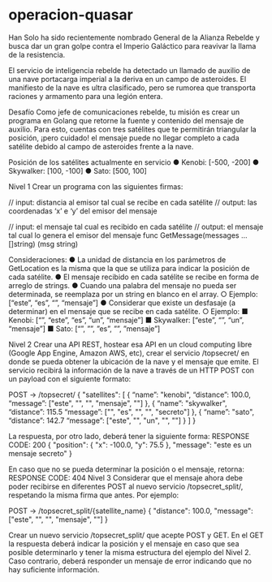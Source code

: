 # operacion-quasar
Han Solo ha sido recientemente nombrado General de la Alianza Rebelde y busca dar un gran golpe contra el Imperio Galáctico para reavivar la llama de la resistencia.

El servicio de inteligencia rebelde ha detectado un llamado de auxilio de una nave portacarga imperial a la deriva en un campo de asteroides. El manifiesto de la nave es ultra clasificado, pero se rumorea que transporta raciones y armamento para una legión entera.

Desafío
Como jefe de comunicaciones rebelde, tu misión es crear un programa en Golang que retorne la fuente y contenido del mensaje de auxilio. Para esto, cuentas con tres satélites que te permitirán triangular la posición, ¡pero cuidado! el mensaje puede no llegar completo a cada satélite debido al campo de asteroides frente a la nave.

Posición de los satélites actualmente en servicio
●	Kenobi: [-500, -200]
●	Skywalker: [100, -100]
●	Sato: [500, 100]

Nivel 1
Crear un programa con las siguientes firmas:

// input: distancia al emisor tal cual se recibe en cada satélite
// output: las coordenadas ‘x’ e ‘y’ del emisor del mensaje

// input: el mensaje tal cual es recibido en cada satélite
// output: el mensaje tal cual lo genera el emisor del mensaje func GetMessage(messages ...[]string) (msg string)

Consideraciones:
●	La unidad de distancia en los parámetros de GetLocation es la misma que la que se utiliza para indicar la posición de cada satélite.
●	El mensaje recibido en cada satélite se recibe en forma de arreglo de strings.
●	Cuando una palabra del mensaje no pueda ser determinada, se reemplaza por un string en blanco en el array.
○	Ejemplo: [“este”, “es”, “”, “mensaje”]
●	Considerar que existe un desfasaje (a determinar) en el mensaje que se recibe en cada satélite.
○	Ejemplo:
■	Kenobi: [“”, “este”, “es”, “un”, “mensaje”]
■	Skywalker: [“este”, “”, “un”, “mensaje”]
■	Sato: [“”, ””, ”es”, ””, ”mensaje”]

Nivel 2
Crear una API REST, hostear esa API en un cloud computing libre (Google App Engine, Amazon AWS, etc), crear el servicio /topsecret/ en donde se pueda obtener la ubicación de la nave y el mensaje que emite.
El servicio recibirá la información de la nave a través de un HTTP POST con un payload con el siguiente formato:

POST → /topsecret/
{
"satellites": [
{
“name”: "kenobi", “distance”: 100.0,
“message”: ["este", "", "", "mensaje", ""]
},
{
“name”: "skywalker", “distance”: 115.5
“message”: ["", "es", "", "", "secreto"]
},
{
“name”: "sato", “distance”: 142.7
“message”: ["este", "", "un", "", ""]
}
]
}

La respuesta, por otro lado, deberá tener la siguiente forma:
RESPONSE CODE: 200
{
"position": {
"x": -100.0,
"y": 75.5
},
"message": "este es un mensaje secreto"
}


En caso que no se pueda determinar la posición o el mensaje, retorna:
RESPONSE CODE: 404
Nivel 3
Considerar que el mensaje ahora debe poder recibirse en diferentes POST al nuevo servicio
/topsecret_split/, respetando la misma firma que antes. Por ejemplo:

POST →    /topsecret_split/{satellite_name}
{
"distance": 100.0,
"message": ["este", "", "", "mensaje", ""]
}

Crear un nuevo servicio /topsecret_split/ que acepte POST y GET. En el GET la respuesta deberá indicar la posición y el mensaje en caso que sea posible determinarlo y tener la misma estructura del ejemplo del Nivel 2. Caso contrario, deberá responder un mensaje de error indicando que no hay suficiente información.
